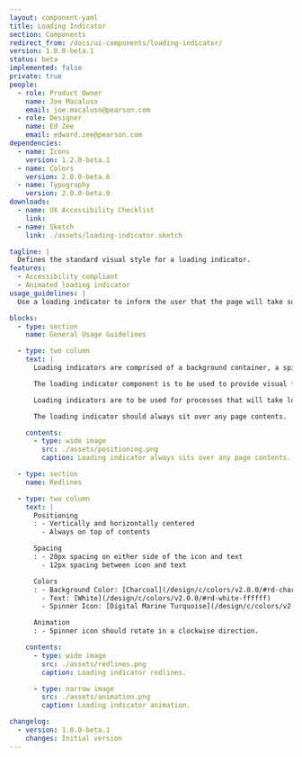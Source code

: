 ```yaml
---
layout: component-yaml
title: Loading Indicator
section: Components
redirect_from: /docs/ui-components/loading-indicator/
version: 1.0.0-beta.1
status: beta
implemented: false
private: true
people:
  - role: Product Owner
    name: Joe Macaluso
    email: joe.macaluso@pearson.com
  - role: Designer
    name: Ed Zee
    email: edward.zee@pearson.com
dependencies:
  - name: Icons
    version: 1.2.0-beta.1
  - name: Colors
    version: 2.0.0-beta.6
  - name: Typography
    version: 2.0.0-beta.9
downloads:
  - name: UX Accessibility Checklist
    link:
  - name: Sketch
    link: ./assets/loading-indicator.sketch

tagline: |
  Defines the standard visual style for a loading indicator.
features:
  - Accessibility compliant
  - Animated loading indicator
usage_guidelines: |
  Use a loading indicator to inform the user that the page will take some time to load.

blocks:
  - type: section
    name: General Usage Guidelines

  - type: two column
    text: |
      Loading indicators are comprised of a background container, a spinner icon, and loading indication text.

      The loading indicator component is to be used to provide visual feedback to the user that they have initiated a process.

      Loading indicators are to be used for processes that will take longer than one second.  We do this to keep the user's attention.  Do not use loading indicators for processes that are faster than one second as this may cause users to wonder what they missed if the indicator disappears too quickly.

      The loading indicator should always sit over any page contents.  It should be positioned vertically and horizontally centered in the viewport.

    contents:
      - type: wide image
        src: ./assets/positioning.png
        caption: Loading indicator always sits over any page contents.

  - type: section
    name: Redlines

  - type: two column
    text: |
      Positioning
      : - Vertically and horizontally centered
        - Always on top of contents

      Spacing
      : - 20px spacing on either side of the icon and text
        - 12px spacing between icon and text

      Colors
      : - Background Color: [Charcoal](/design/c/colors/v2.0.0/#rd-charcoal-252525)
        - Text: [White](/design/c/colors/v2.0.0/#rd-white-ffffff)
        - Spinner Icon: [Digital Marine Turquoise](/design/c/colors/v2.0.0/#rd-digital-marine-turquoise-19A5A3)

      Animation
      : - Spinner icon should rotate in a clockwise direction.

    contents:
      - type: wide image
        src: ./assets/redlines.png
        caption: Loading indicator redlines.

      - type: narrow image
        src: ./assets/animation.png
        caption: Loading indicator animation.

changelog:
  - version: 1.0.0-beta.1
    changes: Initial version
---
```

